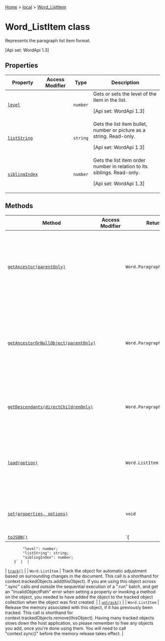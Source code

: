 [Home](./index) &gt; [local](local.md) &gt; [Word\_ListItem](local.word_listitem.md)

# Word\_ListItem class

Represents the paragraph list item format. 

 \[Api set: WordApi 1.3\]

## Properties

|  Property | Access Modifier | Type | Description |
|  --- | --- | --- | --- |
|  [`level`](local.word_listitem.level.md) |  | `number` | Gets or sets the level of the item in the list. <p/> \[Api set: WordApi 1.3\] |
|  [`listString`](local.word_listitem.liststring.md) |  | `string` | Gets the list item bullet, number or picture as a string. Read-only. <p/> \[Api set: WordApi 1.3\] |
|  [`siblingIndex`](local.word_listitem.siblingindex.md) |  | `number` | Gets the list item order number in relation to its siblings. Read-only. <p/> \[Api set: WordApi 1.3\] |

## Methods

|  Method | Access Modifier | Returns | Description |
|  --- | --- | --- | --- |
|  [`getAncestor(parentOnly)`](local.word_listitem.getancestor.md) |  | `Word.Paragraph` | Gets the list item parent, or the closest ancestor if the parent does not exist. Throws if the list item has no ancester. <p/> \[Api set: WordApi 1.3\] |
|  [`getAncestorOrNullObject(parentOnly)`](local.word_listitem.getancestorornullobject.md) |  | `Word.Paragraph` | Gets the list item parent, or the closest ancestor if the parent does not exist. Returns a null object if the list item has no ancester. <p/> \[Api set: WordApi 1.3\] |
|  [`getDescendants(directChildrenOnly)`](local.word_listitem.getdescendants.md) |  | `Word.ParagraphCollection` | Gets all descendant list items of the list item. <p/> \[Api set: WordApi 1.3\] |
|  [`load(option)`](local.word_listitem.load.md) |  | `Word.ListItem` | Queues up a command to load the specified properties of the object. You must call "context.sync()" before reading the properties. |
|  [`set(properties, options)`](local.word_listitem.set.md) |  | `void` | Sets multiple properties on the object at the same time, based on JSON input. |
|  [`toJSON()`](local.word_listitem.tojson.md) |  | `{
            "level": number;
            "listString": string;
            "siblingIndex": number;
        }` |  |
|  [`track()`](local.word_listitem.track.md) |  | `Word.ListItem` | Track the object for automatic adjustment based on surrounding changes in the document. This call is a shorthand for context.trackedObjects.add(thisObject). If you are using this object across ".sync" calls and outside the sequential execution of a ".run" batch, and get an "InvalidObjectPath" error when setting a property or invoking a method on the object, you needed to have added the object to the tracked object collection when the object was first created. |
|  [`untrack()`](local.word_listitem.untrack.md) |  | `Word.ListItem` | Release the memory associated with this object, if it has previously been tracked. This call is shorthand for context.trackedObjects.remove(thisObject). Having many tracked objects slows down the host application, so please remember to free any objects you add, once you're done using them. You will need to call "context.sync()" before the memory release takes effect. |

